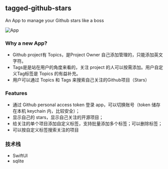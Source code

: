 ## tagged-github-stars
An App to manage your Github stars like a boss

![App](https://user-images.githubusercontent.com/112451/85295113-106e0900-b4d2-11ea-97d4-b368d9275754.png)


### Why a new App?
- Github project有 Topics，是Project Owner 自己添加管理的，只能添加英文字符。
- Tags是是站在用户的角度来看的，关注 project 的人可以按需添加。用户自定义Tag标签是 Topics 的有益补充。
- 用户可以通过 Topics 和 Tags 来搜索自己关注的Github项目（Stars）

### Features
- 通过 Github personal access token 登录 app，可以切换账号（token 储存在本机 keychain 内，比较安全）；
- 显示自己的 stars，显示自己关注的开源项目；
- 给关注的单个项目添加自定义标签，支持批量添加多个标签；可以删除标签；
- 可以按自定义标签搜索关注的项目

### 技术栈
- SwiftUI
- sqlite
